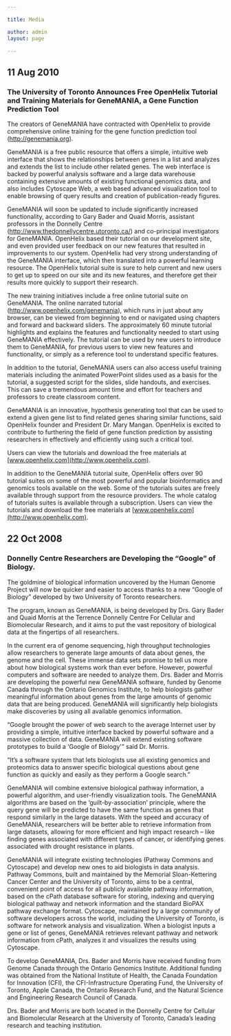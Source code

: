 ```yaml
---

title: Media

author: admin
layout: page

---
```

## 11 Aug 2010

### The University of Toronto Announces Free OpenHelix Tutorial and Training Materials for GeneMANIA, a Gene Function Prediction Tool

The creators of GeneMANIA have contracted with OpenHelix to provide comprehensive online training for the gene function prediction tool (<http://genemania.org>).

GeneMANIA is a free public resource that offers a simple, intuitive web interface that shows the relationships between genes in a list and analyzes and extends the list to include other related genes. The web interface is backed by powerful analysis software and a large data warehouse containing extensive amounts of existing functional genomics data, and also includes Cytoscape Web, a web based advanced visualization tool to enable browsing of query results and creation of publication-ready figures.

GeneMANIA will soon be updated to include significantly increased functionality, according to Gary Bader and Quaid Morris, assistant professors in the Donnelly Centre (<http://www.thedonnellycentre.utoronto.ca/>) and co-principal investigators for GeneMANIA. OpenHelix based their tutorial on our development site, and even provided user feedback on our new features that resulted in improvements to our system. OpenHelix had very strong understanding of the GeneMANIA interface, which then translated into a powerful learning resource. The OpenHelix tutorial suite is sure to help current and new users to get up to speed on our site and its new features, and therefore get their results more quickly to support their research.

The new training initiatives include a free online tutorial suite on GeneMANIA. The online narrated tutorial (<http://www.openhelix.com/genemania>), which runs in just about any browser, can be viewed from beginning to end or navigated using chapters and forward and backward sliders. The approximately 60 minute tutorial highlights and explains the features and functionality needed to start using GeneMANIA effectively. The tutorial can be used by new users to introduce them to GeneMANIA, for previous users to view new features and functionality, or simply as a reference tool to understand specific features.

In addition to the tutorial, GeneMANIA users can also access useful training materials including the animated PowerPoint slides used as a basis for the tutorial, a suggested script for the slides, slide handouts, and exercises. This can save a tremendous amount time and effort for teachers and professors to create classroom content.

GeneMANIA is an innovative, hypothesis generating tool that can be used to extend a given gene list to find related genes sharing similar functions, said OpenHelix founder and President Dr. Mary Mangan. OpenHelix is excited to contribute to furthering the field of gene function prediction by assisting researchers in effectively and efficiently using such a critical tool.

Users can view the tutorials and download the free materials at [www.openhelix.com](http://www.openhelix.com).

In addition to the GeneMANIA tutorial suite, OpenHelix offers over 90 tutorial suites on some of the most powerful and popular bioinformatics and genomics tools available on the web. Some of the tutorials suites are freely available through support from the resource providers. The whole catalog of tutorials suites is available through a subscription. Users can view the tutorials and download the free materials at [www.openhelix.com](http://www.openhelix.com).

## 22 Oct 2008

### Donnelly Centre Researchers are Developing the &#8220;Google&#8221; of Biology.

The goldmine of biological information uncovered by the Human Genome Project will now be quicker and easier to access thanks to a new &#8220;Google of Biology&#8221; developed by two University of Toronto researchers.

The program, known as GeneMANIA, is being developed by Drs. Gary Bader and Quaid Morris at the Terrence Donnelly Centre For Cellular and Biomolecular Research, and it aims to put the vast repository of biological data at the fingertips of all researchers.

In the current era of genome sequencing, high throughput technologies allow researchers to generate large amounts of data about genes, the genome and the cell. These immense data sets promise to tell us more about how biological systems work than ever before. However, powerful computers and software are needed to analyze them. Drs. Bader and Morris are developing the powerful new GeneMANIA software, funded by Genome Canada through the Ontario Genomics Institute, to help biologists gather meaningful information about genes from the large amounts of genomic data that are being produced. GeneMANIA will significantly help biologists make discoveries by using all available genomics information.

&#8220;Google brought the power of web search to the average Internet user by providing a simple, intuitive interface backed by powerful software and a massive collection of data. GeneMANIA will extend existing software prototypes to build a &#8216;Google of Biology'&#8221; said Dr. Morris.

&#8220;It&#8217;s a software system that lets biologists use all existing genomics and proteomics data to answer specific biological questions about gene function as quickly and easily as they perform a Google search.&#8221;

GeneMANIA will combine extensive biological pathway information, a powerful algorithm, and user-friendly visualization tools. The GeneMANIA algorithms are based on the &#8216;guilt-by-association&#8217; principle, where the query gene will be predicted to have the same function as genes that respond similarly in the large datasets. With the speed and accuracy of GeneMANIA, researchers will be better able to retrieve information from large datasets, allowing for more efficient and high impact research &#8211; like finding genes associated with different types of cancer, or identifying genes associated with drought resistance in plants.

GeneMANIA will integrate existing technologies (Pathway Commons and Cytoscape) and develop new ones to aid biologists in data analysis. Pathway Commons, built and maintained by the Memorial Sloan-Kettering Cancer Center and the University of Toronto, aims to be a central, convenient point of access for all publicly available pathway information, based on the cPath database software for storing, indexing and querying biological pathway and network information and the standard BioPAX pathway exchange format. Cytoscape, maintained by a large community of software developers across the world, including the University of Toronto, is software for network analysis and visualization. When a biologist inputs a gene or list of genes, GeneMANIA retrieves relevant pathway and network information from cPath, analyzes it and visualizes the results using Cytoscape.

To develop GeneMANIA, Drs. Bader and Morris have received funding from Genome Canada through the Ontario Genomics Institute. Additional funding was obtained from the National Institute of Health, the Canada Foundation for Innovation (CFI), the CFI-Infrastructure Operating Fund, the University of Toronto, Apple Canada, the Ontario Research Fund, and the Natural Science and Engineering Research Council of Canada.

Drs. Bader and Morris are both located in the Donnelly Centre for Cellular and Biomolecular Research at the University of Toronto, Canada&#8217;s leading research and teaching institution.